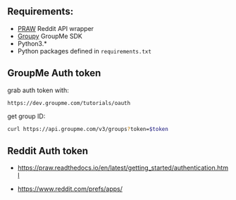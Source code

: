 ## Requirements:

- [PRAW](https://praw.readthedocs.io/en/latest/) Reddit API wrapper
- [Groupy](https://groupy.readthedocs.io/en/v0.10.0/index.html) GroupMe SDK
- Python3.*
- Python packages defined in `requirements.txt`

## GroupMe Auth token

grab auth token with:

`https://dev.groupme.com/tutorials/oauth`

get group ID:

```bash
curl https://api.groupme.com/v3/groups?token=$token
```

## Reddit Auth token

- https://praw.readthedocs.io/en/latest/getting_started/authentication.html


- https://www.reddit.com/prefs/apps/
